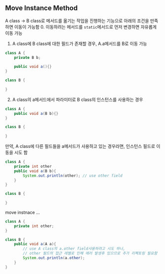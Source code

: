 ## Move Instance Method
A class -> B class로 메서드를 옮기는 작업을 진행하는 기능으로 아래의 조건을 만족하면 이동이 가능함
0. 이동하려는 메서드를 ```static```메서드로 먼저 변경하면 자유롭게 이동 가능
1. A class에 B class에 대한 필드가 존재할 경우, A.a메서드를 B로 이동 가능
```java
class A {
    private B b;
    
    public void a(){}
}

class B {
    
}
```
2. A class의 a메서드에서 파라미터로 B class의 인스턴스를 사용하는 경우 
```java
class A {
    public void a(B b){}
}

class B {
    
}
```

만약, A class에 다른 필드들을 a메서드가 사용하고 있는 경우라면, 인스턴스 필드로 이동을 시도 함
```java
class A {
    private int other
    public void a(B b){
        System.out.println(other); // use other field
    }
}

class B {
    
}
```
move instnace ...
```java
class A {
    private int other;
}

class B {
    public void a(A a){
        // use A class의 a.other field사용하려고 시도 하나,
        // other 필드의 접근 레벨로 인해 에러 발생후 있으므로 추가 리펙토링 필요함 
        System.out.println(a.other); 
    }
}
```